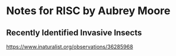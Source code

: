 # Notes for RISC by Aubrey Moore

## Recently Identified Invasive Insects

https://www.inaturalist.org/observations/36285968
